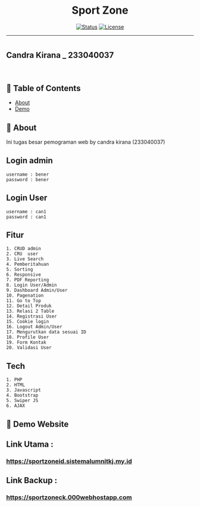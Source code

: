 <h1 align="center">Sport Zone</h1>

<div align="center">

[![Status](https://img.shields.io/badge/status-active-success.svg)]()
[![License](https://img.shields.io/badge/license-MIT-blue.svg)](/LICENSE)

</div>

---

<p align="center" style="font-size: 40px; font-weight: bold;"> <h2>Candra Kirana _ 233040037</h2>
    <br> 
</p>

## 📝 Table of Contents

- [About](#about)
- [Demo](#demo)

## 🧐 About <a name = "about"></a>

Ini tugas besar pemograman web by candra kirana (233040037)

## Login admin
    username : bener
    password : bener

## Login User
    username : can1
    password : can1


## Fitur
    1. CRUD admin
    2. CRU  user
    3. Live Search
    4. Pemberitahuan
    5. Sorting
    6. Responsive
    7. PDF Reporting
    8. Login User/Admin
    9. Dashboard Admin/User
    10. Pagenation
    11. Go to Top
    12. Detail Produk
    13. Relasi 2 Table
    14. Registrasi User
    15. Cookie login
    16. Logout Admin/User
    17. Mengurutkan data sesuai ID
    18. Profile User
    19. Form Kontak
    20. Validasi User


## Tech
    1. PHP
    2. HTML
    3. Javascript
    4. Bootstrap
    5. Swiper JS
    6. AJAX

## 🏁 Demo Website <a name = "demo"></a>

## Link Utama :

### https://sportzoneid.sistemalumnitkj.my.id

## Link Backup :

### https://sportzoneck.000webhostapp.com

